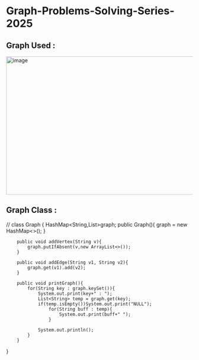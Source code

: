 # Graph-Problems-Solving-Series-2025
## Graph Used : 
<img width="818" height="373" alt="image" src="https://github.com/user-attachments/assets/4bbc7f13-53d0-4b5f-8be3-5185a49a35e5" />


## Graph Class :

// class Graph {
    HashMap<String,List<String>>graph;
        public Graph(){
            graph = new HashMap<>();
        }
        
        public void addVertex(String v){
            graph.putIfAbsent(v,new ArrayList<>());
        }
        
        public void addEdge(String v1, String v2){
            graph.get(v1).add(v2);
        }
        
        public void printGraph(){
            for(String key : graph.keySet()){
                System.out.print(key+" : ");
                List<String> temp = graph.get(key);
                if(temp.isEmpty())System.out.print("NULL");
                    for(String buff : temp){
                        System.out.print(buff+" ");
                    }
                    
                System.out.println();
            }
        }
}
